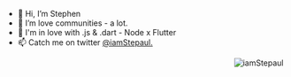 - 👋 Hi, I’m Stephen
- 👀 I’m love communities - a lot.
- 💙 I'm in love with .js & .dart - Node x Flutter
- 📫 Catch me on twitter <a href="https://twitter.com/iamstepaul/">@iamStepaul.</a>
<p align="right"> <img src="https://komarev.com/ghpvc/?username=iamStepaul" alt="iamStepaul" /> </p>  


<!---
iamstepaul/iamstepaul is a ✨ special ✨ repository because its `README.md` (this file) appears on your GitHub profile.
You can click the Preview link to take a look at your changes.
--->
